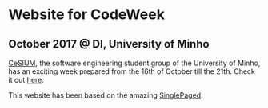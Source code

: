 # Website for CodeWeek
## October 2017 @ DI, University of Minho

[CeSIUM](http://cesium.di.uminho.pt), the software engineering student group of the University of Minho, has an exciting week prepared from the 16th of October till the 21th. Check it out [here](http://codeweek.cesium.di.uminho.pt).

This website has been based on the amazing [SinglePaged](https://github.com/t413/SinglePaged).



